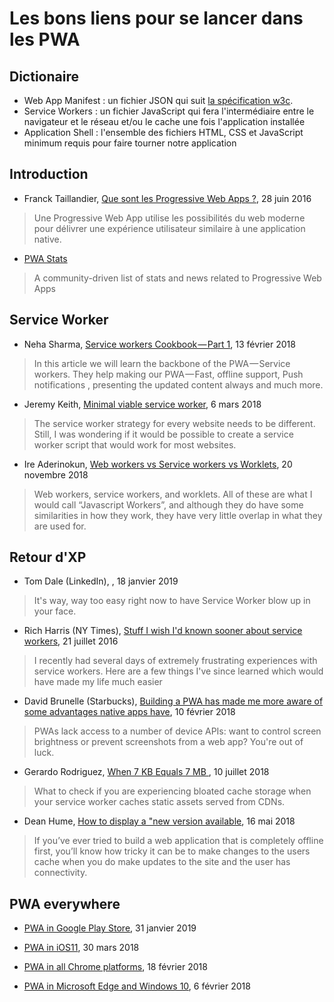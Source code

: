 # Les bons liens pour se lancer dans les PWA

## Dictionaire 

- Web App Manifest : un fichier JSON qui suit [la spécification w3c](https://w3c.github.io/manifest/).
- Service Workers : un fichier JavaScript qui fera l'intermédiaire entre le navigateur et le réseau et/ou le cache une fois l'application installée
- Application Shell : l'ensemble des fichiers HTML, CSS et JavaScript minimum requis pour faire tourner notre application

## Introduction 

* Franck Taillandier, [Que sont les Progressive Web Apps ?](https://frank.taillandier.me/2016/06/28/que-sont-les-progressive-web-apps/), 28 juin 2016 

> Une Progressive Web App utilise les possibilités du web moderne pour délivrer une expérience utilisateur similaire à une application native.

* [PWA Stats](https://www.pwastats.com/)

> A community-driven list of stats and news related to Progressive Web Apps

## Service Worker

* Neha Sharma, [Service workers Cookbook — Part 1](https://medium.com/@hellonehha/pwa-series-service-workers-cookbook-part-1-c89fa0d547a7), 13 février 2018

> In this article we will learn the backbone of the PWA — Service workers. They help making our PWA — Fast, offline support, Push notifications , presenting the updated content always and much more.

* Jeremy Keith, [Minimal viable service worker](https://adactio.com/journal/13540), 6 mars 2018

> The service worker strategy for every website needs to be different. Still, I was wondering if it would be possible to create a service worker script that would work for most websites.

* Ire Aderinokun, [Web workers vs Service workers vs Worklets](), 20 novembre 2018

> Web workers, service workers, and worklets. All of these are what I would call “Javascript Workers”, and although they do have some similarities in how they work, they have very little overlap in what they are used for.


## Retour d'XP

* Tom Dale (LinkedIn), [](https://twitter.com/tomdale/status/1086306144195395586), 18 janvier 2019

> It's way, way too easy right now to have Service Worker blow up in your face.

* Rich Harris (NY Times), [Stuff I wish I'd known sooner about service workers](https://gist.github.com/Rich-Harris/fd6c3c73e6e707e312d7c5d7d0f3b2f9), 21 juillet 2016

> I recently had several days of extremely frustrating experiences with service workers. Here are a few things I've since learned which would have made my life much easier

*  David Brunelle (Starbucks), [Building a PWA has made me more aware of some advantages native apps have](https://twitter.com/davidbrunelle/status/962398379136331777), 10 février 2018

> PWAs lack access to a number of device APIs: want to control screen brightness or prevent screenshots from a web app? You're out of luck.

* Gerardo Rodriguez, [ When 7 KB Equals 7 MB ](https://cloudfour.com/thinks/when-7-kb-equals-7-mb/), 10 juillet 2018

> What to check if you are experiencing bloated cache storage when your service worker caches static assets served from CDNs.

* Dean Hume, [How to display a "new version available](https://deanhume.com/displaying-a-new-version-available-progressive-web-app/), 16 mai 2018

> If you’ve ever tried to build a web application that is completely offline first, you’ll know how tricky it can be to make changes to the users cache when you do make updates to the site and the user has connectivity.

## PWA everywhere

* [PWA in Google Play Store](https://medium.com/@firt/google-play-store-now-open-for-progressive-web-apps-ec6f3c6ff3cc), 31 janvier 2019

* [PWA in iOS11](https://medium.com/@firt/progressive-web-apps-on-ios-are-here-d00430dee3a7), 30 mars 2018

* [PWA in all Chrome platforms](https://medium.com/@kennethrohde/progressive-web-apps-coming-to-all-chrome-platforms-80e31272e2a8), 18 février 2018

* [PWA in Microsoft Edge and Windows 10](https://blogs.windows.com/msedgedev/2018/02/06/welcoming-progressive-web-apps-edge-windows-10/), 6 février 2018



